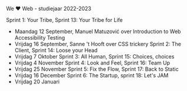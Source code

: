 We ♥ Web - studiejaar 2022-2023

Sprint 1: Your Tribe, Sprint 13: Your Tribe for Life
- Maandag 12 September, Manuel Matuzović over Introduction to Web Accessibility Testing 
- Vrijdag 16 September, Sanne 't Hooft over CSS trickery 
Sprint 2: The Client, Sprint 14: Loose your Head
- Vrijdag 7 Oktober
Sprint 3: All Human, Sprint 15: Choices, choices
- Vrijdag 4 November 
Sprint 4: Look and Feel, Sprint 16: Team Up
- Vrijdag 25 November 
Sprint 5: Fix the Flow, Sprint 17: Back to Static
- Vrijdag 16 December 
Sprint 6: The Startup, sprint 18: Let's JAM
- Vrijdag 20 Januari 




